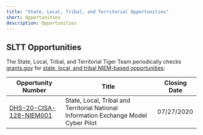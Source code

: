 ```yaml
---
title: "State, Local, Tribal, and Territorial Opportunities"
short: Opportunities
description: Opportunities
---
```


## SLTT Opportunities

The State, Local, Tribal, and Territorial Tiger Team periodically checks [grants.gov](https://www.grants.gov/) for [state, local, and tribal NIEM-based opportunities](https://www.grants.gov/web/grants/search-grants.html?keywords=sltt):

|Opportunity Number|Title|Closing Date|
|---|---|---|
|[DHS-20-CISA-128-NIEM001](https://www.grants.gov/web/grants/view-opportunity.html?oppId=327852)|State, Local, Tribal and Territorial National Information Exchange Model Cyber Pilot|07/27/2020
